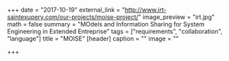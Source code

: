 +++
date = "2017-10-19"
external_link = "http://www.irt-saintexupery.com/our-projects/moise-project/"
image_preview = "irt.jpg"
math = false
summary = "MOdels and Information Sharing for System Engineering in Extended Entreprise"
tags = ["requirements", "collaboration", "language"]
title = "MOISE"
[header]
caption = ""
image = ""

+++
